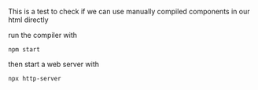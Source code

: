 This is a test to check if we can use manually compiled components in our html directly

run the compiler with

`npm start`

then start a web server with 

`npx http-server`